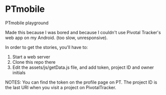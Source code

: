 PTmobile
========

PTmobile playground

Made this because I was bored and because I couldn't use Pivotal Tracker's web app on my Android. (too slow, unresponsive). 

In order to get the stories, you'll have to:

1. Start a web server
2. Clone this repo there
3. Edit the assets/js/getData.js file, and add token, project ID and owner initials 

NOTES: 
You can find the token on the profile page on PT.
The project ID is the last URI when you visit a project on PivotalTracker.



